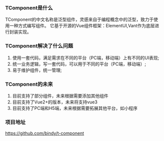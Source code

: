 

### TComponent是什么
TComponent的中文名称是泛型组件，灵感来自于编程概念中的泛型，致力于使用一种方式编写组件。
它基于开源的Vue组件框架：ElementUI,Vant作为底层进行封装实现。

### TComponent解决了什么问题
1. 使用一套代码，满足需求在不同的平台（PC端，移动端）上有不同的UI表现;
2. 统一业务逻辑，写一套代码，可以用于不同的平台（PC端，移动端）;
3. 易于维护组件，统一管理;

### TComponent的未来
1. 目前支持了部分组件，未来根据需要添加其他组件
2. 目前支持了Vue2+的版本，未来将支持vue3
3. 目前支持了PC端和H5端，未来根据需要拓展其他平台，如小程序

### 项目地址
https://github.com/bindy/t-component